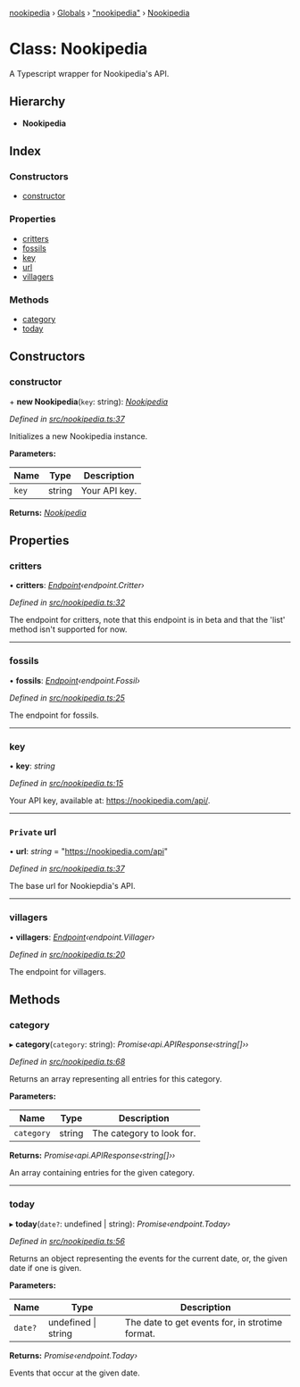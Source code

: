 [nookipedia](../README.md) › [Globals](../globals.md) › ["nookipedia"](../modules/_nookipedia_.md) › [Nookipedia](_nookipedia_.nookipedia.md)

# Class: Nookipedia

A Typescript wrapper for Nookipedia's API.

## Hierarchy

* **Nookipedia**

## Index

### Constructors

* [constructor](_nookipedia_.nookipedia.md#constructor)

### Properties

* [critters](_nookipedia_.nookipedia.md#critters)
* [fossils](_nookipedia_.nookipedia.md#fossils)
* [key](_nookipedia_.nookipedia.md#key)
* [url](_nookipedia_.nookipedia.md#private-url)
* [villagers](_nookipedia_.nookipedia.md#villagers)

### Methods

* [category](_nookipedia_.nookipedia.md#category)
* [today](_nookipedia_.nookipedia.md#today)

## Constructors

###  constructor

\+ **new Nookipedia**(`key`: string): *[Nookipedia](_nookipedia_.nookipedia.md)*

*Defined in [src/nookipedia.ts:37](https://github.com/norviah/nookipedia/blob/f1c4ed5/src/nookipedia.ts#L37)*

Initializes a new Nookipedia instance.

**Parameters:**

Name | Type | Description |
------ | ------ | ------ |
`key` | string | Your API key.  |

**Returns:** *[Nookipedia](_nookipedia_.nookipedia.md)*

## Properties

###  critters

• **critters**: *[Endpoint](_endpoint_.endpoint.md)‹endpoint.Critter›*

*Defined in [src/nookipedia.ts:32](https://github.com/norviah/nookipedia/blob/f1c4ed5/src/nookipedia.ts#L32)*

The endpoint for critters,
note that this endpoint is in beta and that
the 'list' method isn't supported for now.

___

###  fossils

• **fossils**: *[Endpoint](_endpoint_.endpoint.md)‹endpoint.Fossil›*

*Defined in [src/nookipedia.ts:25](https://github.com/norviah/nookipedia/blob/f1c4ed5/src/nookipedia.ts#L25)*

The endpoint for fossils.

___

###  key

• **key**: *string*

*Defined in [src/nookipedia.ts:15](https://github.com/norviah/nookipedia/blob/f1c4ed5/src/nookipedia.ts#L15)*

Your API key, available at:
https://nookipedia.com/api/.

___

### `Private` url

• **url**: *string* = "https://nookipedia.com/api"

*Defined in [src/nookipedia.ts:37](https://github.com/norviah/nookipedia/blob/f1c4ed5/src/nookipedia.ts#L37)*

The base url for Nookiepdia's API.

___

###  villagers

• **villagers**: *[Endpoint](_endpoint_.endpoint.md)‹endpoint.Villager›*

*Defined in [src/nookipedia.ts:20](https://github.com/norviah/nookipedia/blob/f1c4ed5/src/nookipedia.ts#L20)*

The endpoint for villagers.

## Methods

###  category

▸ **category**(`category`: string): *Promise‹api.APIResponse‹string[]››*

*Defined in [src/nookipedia.ts:68](https://github.com/norviah/nookipedia/blob/f1c4ed5/src/nookipedia.ts#L68)*

Returns an array representing all entries for this category.

**Parameters:**

Name | Type | Description |
------ | ------ | ------ |
`category` | string | The category to look for. |

**Returns:** *Promise‹api.APIResponse‹string[]››*

An array containing entries for the given category.

___

###  today

▸ **today**(`date?`: undefined | string): *Promise‹endpoint.Today›*

*Defined in [src/nookipedia.ts:56](https://github.com/norviah/nookipedia/blob/f1c4ed5/src/nookipedia.ts#L56)*

Returns an object representing the events for the
current date, or, the given date if one is given.

**Parameters:**

Name | Type | Description |
------ | ------ | ------ |
`date?` | undefined &#124; string | The date to get events for, in strotime format. |

**Returns:** *Promise‹endpoint.Today›*

Events that occur at the given date.
